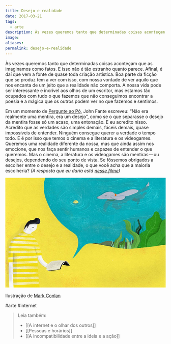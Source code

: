```yaml
---
title: Desejo e realidade
date: 2017-03-21
tags:
  - arte
description: Às vezes queremos tanto que determinadas coisas aconteçam que as imaginamos como fatos. E isso não é tão estranho quanto parece. Afinal, é…
image: 
aliases:
permalink: desejo-e-realidade
---
```

Às vezes queremos tanto que determinadas coisas aconteçam que as imaginamos como fatos. E isso não é tão estranho quanto parece. Afinal, é daí que vem a fonte de quase toda criação artística. Boa parte da ficção que se produz tem a ver com isso, com nossa vontade de ver aquilo que nos encanta de um jeito que a realidade não comporta. A nossa vida pode ser interessante e incrível aos olhos de um escritor, mas estamos tão ocupados com tudo o que fazemos que não conseguimos encontrar a poesia e a mágica que os outros podem ver no que fazemos e sentimos.

Em um momento de [Pergunte ao Pó](http://amzn.to/2njuFvJ), John Fante escreveu: “Não era realmente uma mentira, era um desejo”, como se o que separasse o desejo da mentira fosse só um acaso, uma entonação. E eu acredito nisso. Acredito que as verdades são simples demais, fáceis demais, quase impossíveis de entender. Ninguém consegue querer a verdade o tempo todo. E é por isso que temos o cinema e a literatura e os videogames. Queremos uma realidade diferente da nossa, mas que ainda assim nos emocione, que nos faça sentir humanos e capazes de entender o que queremos. Mas o cinema, a literatura e os videogames são mentiras — ou desejos, dependendo do seu ponto de vista. Se fôssemos obrigados a escolher entre o desejo e a realidade, o que você acha que a maioria escolheria? _(A resposta que eu daria está_ [_nesse filme_](http://www.imdb.com/title/tt0259711/)_)_

<img src="/assets/img/desejo-e-realidade-medium.jpeg">

Ilustração de [Mark Conlan](http://markconlan.com/)


#arte #internet

> Leia também:
> - [[A internet e o olhar dos outros]]
> - [[Pessoas e horários]]
> - [[A incompatibilidade entre a ideia e a ação]]